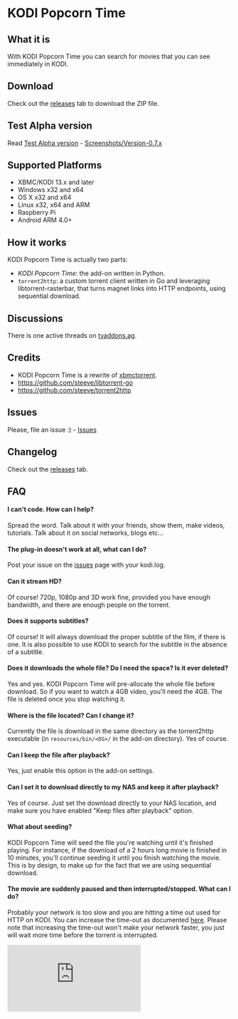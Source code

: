
# KODI Popcorn Time #


## What it is ##
With KODI Popcorn Time you can search for movies that you can see immediately in KODI.


## Download ##
Check out the [releases](https://github.com/Diblo/KODI-Popcorn-Time/releases) tab to download the ZIP file.

## Test Alpha version ##
Read [Test Alpha version](https://github.com/Diblo/KODI-Popcorn-Time/wiki/Test-Alpha-version) - [Screenshots/Version-0.7.x](https://github.com/Diblo/KODI-Popcorn-Time/tree/master/Screenshots/Version-0.7.x)

## Supported Platforms ##
* XBMC/KODI 13.x and later
* Windows x32 and x64
* OS X x32 and x64
* Linux x32, x64 and ARM
* Raspberry Pi
* Android ARM 4.0+


## How it works ##
KODI Popcorn Time is actually two parts:
* _KODI Popcorn Time_: the add-on  written in Python.
* `torrent2http`: a custom torrent client written in Go and leveraging libtorrent-rasterbar, that turns magnet links into HTTP endpoints, using sequential download.


## Discussions ##
There is one active threads on [tvaddons.ag](http://forums.tvaddons.ag/threads/32586-KODI-Popcorn-Time?p=271031).


## Credits ##
* KODI Popcorn Time is a rewrite of [xbmctorrent](https://github.com/steeve/xbmctorrent).
* https://github.com/steeve/libtorrent-go
* https://github.com/steeve/torrent2http


## Issues ##
Please, file an issue :) - [Issues](https://github.com/Diblo/KODI-Popcorn-Time/issues)


## Changelog ##
Check out the [releases](https://github.com/Diblo/KODI-Popcorn-Time/releases) tab.


## FAQ ##
#### I can't code. How can I help? ####
Spread the word. Talk about it with your friends, show them, make videos, tutorials. Talk about it on social networks, blogs etc...

#### The plug-in doesn't work at all, what can I do? ####
Post your issue on the [issues](https://github.com/Diblo/KODI-Popcorn-Time/issues) page with your kodi.log.

#### Can it stream HD? ####
Of course! 720p, 1080p and 3D work fine, provided you have enough bandwidth, and there are enough people on the torrent.

#### Does it supports subtitles? ####
Of course! It will always download the proper subtitle of the film, if there is one. It is also possible to use KODI to search for the subtitle in the absence of a subtitle.

#### Does it downloads the whole file? Do I need the space? Is it ever deleted? ####
Yes and yes. KODI Popcorn Time will pre-allocate the whole file before download. So if you want to watch a 4GB video, you'll need the 4GB. The file is deleted once you stop watching it.

#### Where is the file located? Can I change it? ####
Currently the file is download in the same directory as the torrent2http executable (in `resources/bin/<OS>/` in the add-on directory). Yes of course.

#### Can I keep the file after playback? ####
Yes, just enable this option in the add-on settings.

#### Can I set it to download directly to my NAS and keep it after playback? ####
Yes of course. Just set the download directly to your NAS location, and make sure you have enabled "Keep files after playback" option.

#### What about seeding? ####
KODI Popcorn Time will seed the file you're watching until it's finished playing. For instance, if the download of a 2 hours long movie is finished in 10 minutes, you'll continue seeding it until you finish watching the movie. This is by design, to make up for the fact that we are using sequential download.

#### The movie are suddenly paused and then interrupted/stopped. What can I do? ####
Probably your network is too slow and you are hitting a time out used for HTTP on KODI.
You can increase the time-out as documented [here](http://kodi.wiki/view/Advancedsettings.xml#playlisttimeout). Please
note that increasing the time-out won't make your network faster, you just will wait more time before the torrent is interrupted.

[![Analytics](https://ga-beacon.appspot.com/UA-63872919-1/KODI-Popcorn-Time/readme.md)](https://github.com/igrigorik/ga-beacon)
